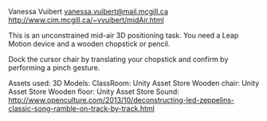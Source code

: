 Vanessa Vuibert
vanessa.vuibert@mail.mcgill.ca
http://www.cim.mcgill.ca/~vvuibert/midAir.html

This is an unconstrained mid-air 3D positioning task.
You need a Leap Motion device and a wooden chopstick or pencil.

Dock the cursor chair by translating your chopstick and confirm by performing a pinch gesture.

Assets used:
3D Models:
	ClassRoom: Unity Asset Store
	Wooden chair: Unity Asset Store
	Wooden floor: Unity Asset Store
Sound:
http://www.openculture.com/2013/10/deconstructing-led-zeppelins-classic-song-ramble-on-track-by-track.html
